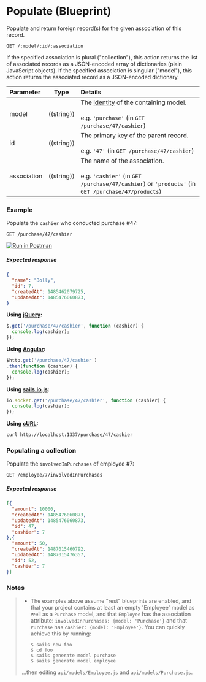 # Populate (Blueprint)

Populate and return foreign record(s) for the given association of this record.


```usage
GET /:model/:id/:association
```

If the specified association is plural ("collection"), this action returns the list of associated records as a JSON-encoded array of dictionaries (plain JavaScript objects).  If the specified association is singular ("model"), this action returns the associated record as a JSON-encoded dictionary.


  Parameter      | Type         | Details
 :-------------- | ------------ |:---------------------------------
 model           | ((string))   | The [identity](http://sailsjs.com/documentation/concepts/models-and-orm/model-settings#?identity) of the containing model.<br/><br/>e.g. `'purchase'` (in `GET /purchase/47/cashier`)
 id              | ((string))   | The primary key of the parent record.<br/><br/>e.g. `'47'` (in `GET /purchase/47/cashier`)
 association     | ((string))   | The name of the association.<br/><br/>e.g. `'cashier'` (in `GET /purchase/47/cashier`) or `'products'` (in `GET /purchase/47/products`)


### Example

Populate the `cashier` who conducted purchase #47:

`GET /purchase/47/cashier`

[![Run in Postman](https://s3.amazonaws.com/postman-static/run-button.png)](https://www.getpostman.com/run-collection/96217d0d747e536e49a4)

##### Expected response

```json
{
  "name": "Dolly",
  "id": 7,
  "createdAt": 1485462079725,
  "updatedAt": 1485476060873,
}
```

**Using [jQuery](http://jquery.com/):**

```javascript
$.get('/purchase/47/cashier', function (cashier) {
  console.log(cashier);
});
```

**Using [Angular](https://angularjs.org/):**

```javascript
$http.get('/purchase/47/cashier')
.then(function (cashier) {
  console.log(cashier);
});
```

**Using [sails.io.js](http://sailsjs.com/documentation/reference/web-sockets/socket-client):**

```javascript
io.socket.get('/purchase/47/cashier', function (cashier) {
  console.log(cashier);
});
```

**Using [cURL](http://en.wikipedia.org/wiki/CURL):**

```bash
curl http://localhost:1337/purchase/47/cashier
```

### Populating a collection

Populate the `involvedInPurchases` of employee #7:

`GET /employee/7/involvedInPurchases`

##### Expected response

```json
[{
  "amount": 10000,
  "createdAt": 1485476060873,
  "updatedAt": 1485476060873,
  "id": 47,
  "cashier": 7
},{
  "amount": 50,
  "createdAt": 1487015460792,
  "updatedAt": 1487015476357,
  "id": 52,
  "cashier": 7
}]
```



### Notes

> + The examples above assume "rest" blueprints are enabled, and that your project contains at least an empty 'Employee' model as well as a `Purchase` model, and that `Employee` has the association attribute: `involvedInPurchases: {model: 'Purchase'}` and that `Purchase` has `cashier: {model: 'Employee'}`.  You can quickly achieve this by running:
>
>   ```shell
>   $ sails new foo
>   $ cd foo
>   $ sails generate model purchase
>   $ sails generate model employee
>   ```
> ...then editing `api/models/Employee.js` and `api/models/Purchase.js`.


<docmeta name="displayName" value="populate where">
<docmeta name="pageType" value="endpoint">

